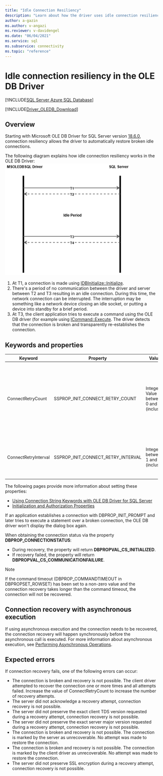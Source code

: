 ```yaml
---
title: "Idle Connection Resiliency"
description: "Learn about how the driver uses idle connection resiliency to automatically detect and restore connections that have been broken due to network issues."
author: a-gazin
ms.author: v-angazi
ms.reviewer: v-davidengel
ms.date: "06/04/2021"
ms.service: sql
ms.subservice: connectivity
ms.topic: "reference"
---
```

# Idle connection resiliency in the OLE DB Driver
[!INCLUDE[SQL Server Azure SQL Database](../../../includes/applies-to-version/sqlserver2014-asdb.md)]

[!INCLUDE[Driver_OLEDB_Download](../../../includes/driver_oledb_download.md)]

## Overview

Starting with Microsoft OLE DB Driver for SQL Server version [18.6.0](../release-notes-for-oledb-driver-for-sql-server.md#1860), connection resiliency allows the driver to automatically restore broken idle connections.

The following diagram explains how idle connection resiliency works in the OLE DB Driver:
![Connection Resiliency Info Diagram](../media/connection-resiliency-info-diagram.png)

1. At T1, a connection is made using [IDBInitialize::Initialize](/previous-versions/windows/desktop/ms718026(v=vs.85)).
2. There's a period of no communication between the driver and server between T2 and T3 resulting in an idle connection. During this time, the network connection can be interrupted. The interruption may be something like a network device closing an idle socket, or putting a device into standby for a brief period.
3. At T3, the client application tries to execute a command using the OLE DB driver (for example using [ICommand::Execute](/previous-versions/windows/desktop/ms718095(v=vs.85)). The driver detects that the connection is broken and transparently re-establishes the connection.

## Keywords and properties

|Keyword|Property|Values|Default|Description|
|--------|--------|--------|--------|--------|
|ConnectRetryCount|SSPROP_INIT_CONNECT_RETRY_COUNT|Integer Value between 0 and 255 (inclusive)|1|Controls the maximum number of reconnection attempts if the connection has been broken. By default, a single attempt is made to re-establish a connection when broken. A value of 0 means that no reconnection will be attempted.|
|ConnectRetryInterval|SSPROP_INIT_CONNECT_RETRY_INTERVAL|Integer between 1 and 60 (inclusive)|10|The time in seconds, between each connection retry attempt. This keyword is ignored if **ConnectRetryCount** is equal to 0.|

The following pages provide more information about setting these properties:

* [Using Connection String Keywords with OLE DB Driver for SQL Server](..\applications\using-connection-string-keywords-with-oledb-driver-for-sql-server.md)
* [Initialization and Authorization Properties](..\ole-db-data-source-objects\initialization-and-authorization-properties.md)

If an application establishes a connection with DBPROP_INIT_PROMPT and later tries to execute a statement over a broken connection, the OLE DB driver won't display the dialog box again.

When obtaining the connection status via the property **DBPROP_CONNECTIONSTATUS**:

* During recovery, the property will return **DBPROPVAL_CS_INITIALIZED**.
* If recovery failed, the property will return **DBPROPVAL_CS_COMMUNICATIONFAILURE**.

> [!NOTE]
> If the command timeout (DBPROP_COMMANDTIMEOUT in DBPROPSET_ROWSET) has been set to a non-zero value and the connection recovery takes longer than the command timeout, the connection will not be recovered.  

## Connection recovery with asynchronous execution

If using asynchronous execution and the connection needs to be recovered, the connection recovery will happen synchronously before the asynchronous call is executed. For more information about asynchronous execution, see [Performing Asynchronous Operations](.\performing-asynchronous-operations.md#execution-and-rowset-initialization).

## Expected errors

 If connection recovery fails, one of the following errors can occur:  
  
* The connection is broken and recovery is not possible. The client driver attempted to recover the connection one or more times and all attempts failed. Increase the value of ConnectRetryCount to increase the number of recovery attempts.  
* The server did not acknowledge a recovery attempt, connection recovery is not possible.  
* The server did not preserve the exact client TDS version requested during a recovery attempt, connection recovery is not possible.  
* The server did not preserve the exact server major version requested during a recovery attempt, connection recovery is not possible.  
* The connection is broken and recovery is not possible. The connection is marked by the server as unrecoverable. No attempt was made to restore the connection.  
* The connection is broken and recovery is not possible. The connection is marked by the client driver as unrecoverable. No attempt was made to restore the connection.  
* The server did not preserve SSL encryption during a recovery attempt, connection recovery is not possible.  
